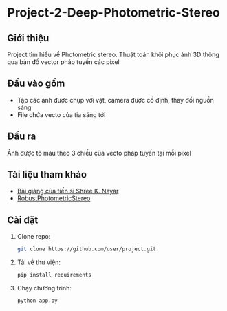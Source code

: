 # Project-2-Deep-Photometric-Stereo

## Giới thiệu
Project tìm hiểu về Photometric stereo. Thuật toán khôi phục ảnh 3D thông qua bản đồ vector pháp tuyến các pixel

## Đầu vào gồm
- Tập các ảnh được chụp với vật, camera được cố định, thay đổi nguồn sáng
- File chứa vecto của tia sáng tới

## Đầu ra
Ảnh được tô màu theo 3 chiều của vecto pháp tuyến tại mỗi pixel

## Tài liệu tham khảo
- [Bài giảng của tiến sĩ Shree K. Nayar](https://www.youtube.com/watch?v=BEGMPLcnM2Q&list=PL2zRqk16wsdpyQNZ6WFlGQtDICpzzQ925)
- [RobustPhotometricStereo](https://github.com/yasumat/RobustPhotometricStereo/)

## Cài đặt
1. Clone repo:
   ```sh
   git clone https://github.com/user/project.git
2. Tải về thư viện:
    ```sh
    pip install requirements
3. Chạy chương trình:
    ```sh
    python app.py


